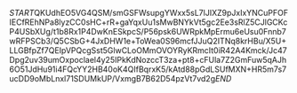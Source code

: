 $START$QKUdhEO5VG4QSM/smGSFWsupgYWxx5sL7lJIXZ9pJxIxYNCuPFOFIECfREhNPa8lyzCC0sHC+rR+gaYqxUu1sMwBNYkVt5gc2Ee3sRlZ5CJlGCKcP4USbXUg/t1b8Rx1P4DwKnESkpcS/P56psk6UWRpkMpErmu6eUsu0Fnnb7wRFPSCb3/Q5CSbG+4JxDHW1e+ToWea0S96mcfJJuQ2ITNq8krHBu/X5U+LLGBfpZf7QEIpVPQcgSst5GlwCLoOMmOVOYRyKRmcIt0iR42A4Kmck/Jc47Dpg2uv39umOxpoclael4y25IPkKdNozccT3za+pt8+cFUla7Z2GmFuw5qAJh6O51JdHu91i4FQcYY2HB40oK4QIfBqrxK5/kAtd88pGdLSUfMXN+HR5m7s7ucDD9oMbLnxl71SDUMkUP/VxmgB7B62D54pzVt7vd2g$END$